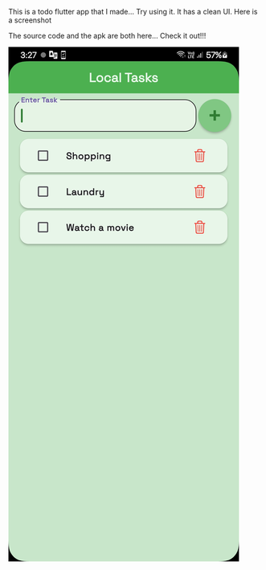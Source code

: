 This is a todo flutter app that I made... Try using it. It has a clean UI. Here is a screenshot

The source code and the apk are both here... Check it out!!!

![localtasks screenshot](assets/screenshot.jpg)
